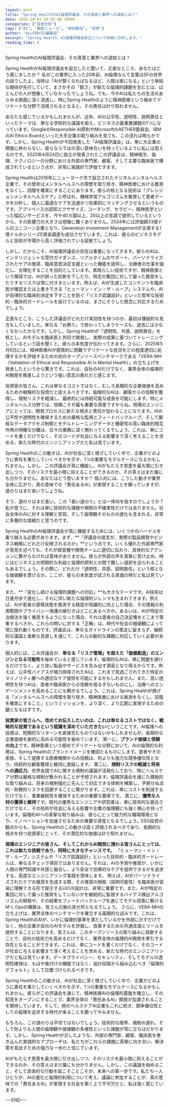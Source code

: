 ```yaml
---
layout: post
title: "Spring HealthのAI倫理評議会、その真意と業界への波紋とは？"
date: 2025-10-01 20:35:40 +0000
categories: ["投資分析"]
tags: ["AI", "最新ニュース", "技術動向", "投資"]
author: "ALLFORCES編集部"
excerpt: "Spring Health、AI倫理評議会設立について詳細に分析します。"
reading_time: 8
---
```


Spring HealthのAI倫理評議会、その真意と業界への波紋とは？

Spring HealthがAI倫理評議会を設立したと聞いて、正直なところ、あなたはどう感じましたか？ 私がこの業界に入った20年前、AI倫理なんて言葉はSFの世界の話でしたよ。当時は「AIが賢くなればなるほど、人間は楽になる」という単純な期待が先行していて、まさかその「賢さ」が新たな倫理的課題を生むとは、ほとんどの人が想像していなかったでしょうね。でも、今やAIは私たちの生活のあらゆる側面に深く浸透し、特にSpring Healthのように精神医療という極めてデリケートな分野で活用されるとなると、その責任は計り知れません。

あなたも感じているかもしれませんが、近年、AIの公平性、透明性、説明責任といったテーマは、単なる学術的な議論を超え、ビジネスの最重要課題の1つになっています。GoogleのResponsible AI原則やMicrosoftのAETHER委員会、IBMのAI Ethics Boardといった大手企業の取り組みを見ても、この流れは明らかです。しかし、Spring Healthが今回発表した「AI倫理評議会」は、単に大企業の模倣に終わらない、彼らならではの深い意味合いを持っているように私には思えるのです。2025年4月24日に設立が発表されたこの評議会は、精神衛生、倫理、テクノロジーの分野における外部の専門家、顧客、そして主要な臨床医で構成されているという点が、非常に実践的で評価できます。

Spring Healthは2016年にニューヨーク市で設立されたデジタルメンタルヘルス企業で、その使命はメンタルヘルスへの障壁を取り除き、精神医療における推測をなくし、回復を確実にすることにあります。彼らの核となる技術は「プレシジョンメンタルヘルスケア」と呼ばれ、機械学習アルゴリズムを駆使して患者データを分析し、個人に最適なケアを迅速かつ効果的にマッチングさせるというものです。アプリベースの認知エクササイズ、コーチング、セラピー、精神医学といった幅広いサービスを、今や40カ国以上、20以上の言語で提供しているというから、その影響力の大きさは想像に難くありません。2024年には評価額33億ドルのユニコーン企業となり、Generation Investment Managementが主導する1億ドルのシリーズE資金調達も成功させています。これは、彼らのビジネスモデルと技術が市場から高く評価されている証拠でしょう。

しかし、だからこそ、AI倫理評議会の存在は重要になってきます。彼らのAIは、インテリジェントな受付ガイダンス、リアルタイムのサポート、パーソナライズされたケアの推奨、臨床意思決定支援といった機能を提供し、治療者の仕事を強化し、合理化することを目的としています。素晴らしい技術ですが、精神医療という領域では、AIが誤った診断を下したり、特定の集団に対して偏った推奨をしたりするリスクは常に付きまといます。例えば、AIが生成したコンテンツを臨床医が確認または上書きできる「ヒューマン・イン・ザ・ループ」システムや、AIが自律的な臨床的決定を下すことを防ぐ「リスク認識設計」といった堅牢な技術的・臨床的ガードレールを設けているのは、まさにそうした懸念に対応するためでしょう。

正直なところ、こうした評議会がどれだけ実効性を持つのか、最初は懐疑的な見方もしていました。単なる「お飾り」で終わってしまうケースも、過去には少なくなかったからです。しかし、Spring Healthが「透明性、共感、説明責任」を核とし、AIモデルを臨床医と共同で開発し、実際の成果に基づいてトレーニングしているという話を聞くと、彼らの本気度が伝わってきます。さらに、2025年5月6日には、精神医療AIが感情的に困難でデリケートな状況をどの程度適切に処理するかを評価するための初のオープンソースベンチマークである「VERA-MH（Validation of Ethical and Responsible AI in Mental Health）」の立ち上げを発表したというから驚きです。これは、自社のAIだけでなく、業界全体の倫理的AI開発を推進しようという強い意志の表れだと感じます。

投資家の皆さん、これは単なるコストではなく、むしろ長期的な企業価値を高めるための戦略的な投資だと捉えるべきです。倫理的なAIは、顧客からの信頼を獲得し、規制リスクを軽減し、最終的には持続可能な成長を可能にします。特にメンタルヘルス分野では、信頼こそが最も重要な資産ですからね。現場のエンジニアにとっては、開発プロセスに新たな視点と責任が加わることになります。AIの公平性や透明性を確保するための厳格な監視とフィードバックループ、そして厳格なデータアクセス制御とモデルトレーニングデータと機密性の高い臨床的相互作用の明確な分離は、日々の業務に深く関わってくるでしょう。これは、単にコードを書くだけでなく、そのコードが社会に与える影響まで深く考えることを求める、新たな時代のエンジニアリングだと私は見ています。

Spring Healthのこの動きは、AIが社会に深く根ざしていく中で、企業がどのように責任を果たしていくべきかを示す、1つの重要なモデルケースになるかもしれません。しかし、この評議会が真に機能し、AIがもたらす恩恵を最大限に引き出しつつ、そのリスクを最小限に抑えることができるのか、その答えはまだ誰にも分かりません。あなたはどう思いますか？ 個人的には、こうした動きが業界全体に広がり、真の意味での「責任あるAI」が実現することを願っていますが、道のりはまだ長いでしょうね。

そう、道のりはまだ長い。この「長い道のり」とは一体何を指すのでしょうか？ 私が思うに、それは単に技術的な課題や規制の不確実性だけではありません。社会全体のAIに対する理解と受容、そして倫理観そのものの進化も含まれる、非常に多層的な挑戦だと思うのです。

Spring HealthのAI倫理評議会が真に機能するためには、いくつかのハードルを乗り越える必要があります。まず、**「評議会の提言が、実際の製品開発やビジネス戦略にどれだけ反映されるのか」**という点です。いくら優れた外部専門家が意見を述べても、それが経営層や開発チームに適切に伝わり、具体的なアクションに繋がらなければ意味がありません。彼らが外部の声を真摯に受け止め、時にはビジネス上の短期的な利益と倫理的原則との間で難しい選択を迫られることもあるでしょう。その際に、どれだけ「透明性、共感、説明責任」という核となる価値観を貫けるか。ここが、彼らの本気度が試される真価の時だと私は見ています。

また、**「変化し続ける倫理的課題への対応」**も大きなテーマです。AI技術は日進月歩で進化し、それに伴い新たな倫理的ジレンマも生まれてきます。例えば、AIが患者の感情状態を推測する精度が飛躍的に向上した場合、その情報の利用範囲やプライバシー保護の線引きはどこにあるべきか。あるいは、AIが特定の治療法を強く推奨するようになった場合、それは患者の自己決定権をどこまで尊重するべきか。これらの問いに対する「正解」は、時代や社会の価値観によって常に揺れ動くものです。評議会は、単なるガイドラインの策定に留まらず、継続的な議論と柔軟な見直しを通じて、これらの動的な課題に対応していく必要があります。

個人的には、この評議会が、**単なる「リスク管理」を超えた「価値創造」のエンジンとなる可能性**を秘めていると感じています。倫理的なAIは、単に問題を避けるだけでなく、より良い製品やサービスを生み出す源泉となり得るからです。例えば、公平性バイアスが極力排除されたAIは、これまで見過ごされてきた特定のマイノリティ層への適切なケア提供を可能にするかもしれません。また、高い透明性を持つAIは、患者や臨床医からの信頼を揺るぎないものにし、治療へのエンゲージメントを高めることにも繋がるでしょう。これは、Spring Healthが掲げる「メンタルヘルスへの障壁を取り除き、精神医療における推測をなくし、回復を確実にすること」というミッションを、より深く、より広範に実現するための鍵となるはずです。

**投資家の皆さんへ、改めてお伝えしたいのは、これは単なるコストではなく、戦略的な投資であるという認識を深めていただきたい**ということです。AI倫理への投資は、短期的なリターンを直接生むものではないかもしれませんが、長期的な企業価値を劇的に高める可能性を秘めています。
第一に、**ブランド価値と信頼の向上**です。精神医療という極めてデリケートな分野において、AIの倫理的な利用は、Spring Healthのブランドイメージを確固たるものにします。患者やその家族、そして提携する医療機関からの信頼は、何よりも強力な競争優位性となり、持続的な顧客獲得と維持に直結します。
第二に、**規制リスクの軽減と将来への適応力**。世界各国でAIに関する規制の議論が活発化しており、特にヘルスケア分野は厳格な規制が敷かれることが予想されます。倫理評議会を通じた積極的な取り組みは、将来の規制強化に先んじて対応できる体制を構築し、予期せぬ法的・財務的リスクを回避することに繋がります。これは、単にコストを削減するだけでなく、事業継続性を確保するための重要な要素です。
第三に、**優秀な人材の獲得と維持**です。現代の優秀なエンジニアや研究者は、単に技術的な面白さだけでなく、その技術が社会に与える影響や企業の倫理観にも強く関心を持っています。倫理的AIへの真摯な取り組みは、彼らにとって魅力的な職場環境となり、イノベーションを加速させるための重要な資産となるでしょう。ESG投資の観点からも、Spring Healthのこの動きは高く評価されるべきであり、長期的な視点を持つ投資家にとって、その潜在的な価値は計り知れません。

**現場のエンジニアの皆さん、そしてこれからAI開発に携わる皆さんにとっては、これは新たな挑戦であり、同時に大きなチャンスです。**
「ヒューマン・イン・ザ・ループ」システムや「リスク認識設計」といった技術的・臨床的ガードレールは、単なるチェック項目ではありません。それは、AIの予測や推奨が、いかに人間の専門知識や共感と融合し、より安全で効果的なケアを提供できるかを追求する、高度なエンジニアリング実践を意味します。
例えば、AIがパーソナライズされたケアの推奨を生成する際、その推奨の根拠（説明可能性）を臨床医が容易に理解できる形で提示するUI/UX設計は、非常に重要です。また、AIが特定の集団に対して偏った推奨をしていないかを継続的に監視するバイアス検出アルゴリズムの開発や、その結果をフィードバックループを通じてモデル改善に繋げるM-L Opsの構築は、皆さんの腕の見せ所となるでしょう。
さらに、VERA-MHの立ち上げは、業界全体のベンチマークを確立する画期的な試みです。これは、Spring HealthのAIが、いかに倫理的基準を満たしているかを外部に示すだけでなく、他の企業が自社のAIモデルを評価し、改善するための共通言語とツールを提供することになります。皆さんは、このオープンソースの取り組みに貢献することで、自社の技術力を高めるだけでなく、業界全体の倫理的AI開発を牽引する存在となることができます。これは、単にコードを書くだけでなく、そのコードが社会に与える影響まで深く考えることを求める、新たな時代のエンジニアリングだと私は見ています。データプライバシー、セキュリティ、そしてモデルの透明性確保は、もはや後付けの機能ではなく、設計段階から組み込むべき「倫理的デフォルト」として位置づけられるべきです。

Spring Healthのこの動きは、AIが社会に深く根ざしていく中で、企業がどのように責任を果たしていくべきかを示す、1つの重要なモデルケースになるかもしれません。彼らがこの評議会を通じて、精神医療AIの倫理的基盤を確立し、その知見をオープンにすることで、業界全体の「責任あるAI」開発が加速されることを期待しています。そして、他のヘルスケアAI企業もこれに続き、競争優位性としての倫理を追求する時代が来ることを願ってやみません。

もちろん、この道のりは平坦ではないでしょう。技術的な限界、規制の遅れ、そして何よりも人間の倫理観や価値観の多様性といった課題が常に立ちはだかります。しかし、Spring Healthが示したような、外部の専門家、顧客、臨床医を巻き込んだ実践的なアプローチは、私たちがこれらの課題に真摯に向き合い、解決策を見出すための強力な一歩だと信じています。

AIがもたらす恩恵を最大限に引き出しつつ、そのリスクを最小限に抑えることができるのか、その答えはまだ誰にも分かりません。しかし、この議論を始めること、そして具体的な行動を起こすことこそが、未来への第一歩です。私たち一人ひとりが、AIの進化と倫理的利用について考え、議論に参加することが、真の意味での「責任あるAI」が実現する社会を築く上で不可欠だと、私は強く感じています。

---END---